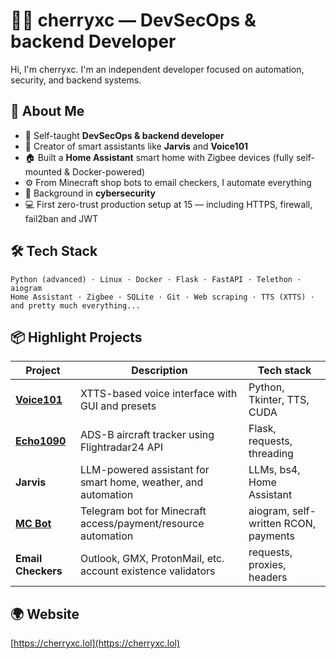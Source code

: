 # 👨‍💻 cherryxc — DevSecOps & backend Developer

Hi, I'm cherryxc. I'm an independent developer focused on automation, security, and backend systems.  

## 🚀 About Me

- 🧠 Self-taught **DevSecOps & backend developer**
- 🤖 Creator of smart assistants like **Jarvis** and **Voice101**
- 🏠 Built a **Home Assistant** smart home with Zigbee devices (fully self-mounted & Docker-powered)
- ⚙️ From Minecraft shop bots to email checkers, I automate everything
- 🔐 Background in **cybersecurity**
- 💻 First zero-trust production setup at 15 — including HTTPS, firewall, fail2ban and JWT

## 🛠️ Tech Stack

```
Python (advanced) · Linux · Docker · Flask · FastAPI · Telethon · aiogram
Home Assistant · Zigbee · SQLite · Git · Web scraping · TTS (XTTS) · and pretty much everything...
```

## 📦 Highlight Projects

| Project         | Description                                                                 | Tech stack                             |
|-----------------|-----------------------------------------------------------------------------|----------------------------------------|
| [**Voice101**](https://github.com/ch3rryxc/Voice101)    | XTTS-based voice interface with GUI and presets                             | Python, Tkinter, TTS, CUDA             |
| [**Echo1090**](https://github.com/ch3rryxc/echo1090)    | ADS-B aircraft tracker using Flightradar24 API                              | Flask, requests, threading             |
| **Jarvis**      | LLM-powered assistant for smart home, weather, and automation               | LLMs, bs4, Home Assistant             |
| [**MC Bot**](https://t.me/masovkabot)      | Telegram bot for Minecraft access/payment/resource automation               | aiogram, self-written RCON, payments   |
| **Email Checkers** | Outlook, GMX, ProtonMail, etc. account existence validators              | requests, proxies, headers             |

## 🌍 Website
[https://cherryxc.lol](https://cherryxc.lol)
